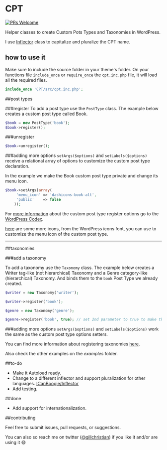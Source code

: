 # CPT

[![PRs Welcome](https://img.shields.io/badge/prs-welcome-brightgreen.svg?style=flat-square)](http://makeapullrequest.com)

Helper classes to create Custom Pots Types and Taxonomies in WordPress.

I use [Inflector][1] class to capitalize and pluralize the CPT name.

## <i class="icon-pencil"></i> how to use it
Make sure to include the source folder in your theme's folder. On your functions file `include_once` or `require_once` the `cpt.inc.php` file, it will load all the required files.
```php
include_once 'CPT/src/cpt.inc.php';
```
##post types

###register
To add a post type use the `PostType` class. The example below creates a custom post type called Book.

```php
$book = new PostType('book');
$book->register();
```

###unregister
```php
$book->unregister();
```

###adding more options
`setArgs($options)` and `setLabels($options)` receive a relational array of options to customize the custom post type declaration.

In the example we make the Book custom post type private and change its menu icon.
```php
$book->setArgs(array(
     'menu_icon' => 'dashicons-book-alt',
     'public'    => false
    ));
```
For [more information][2] about the custom post type register options go to the [WordPress Codex][3].

[here][4] are some more icons, from the WordPress icons font, you can use to customize the menu icon of the custom post type.

----------

##taxonomies

###add a taxonomy

To add a taxonomy use the `Taxonomy` class. The example below creates a Writer tag-like (not hierarchical) Taxonomy and a Genre category-like (hierarchical) Taxonomy. And binds them to the `book` Post Type we already created.

```php
$writer = new Taxonomy('writer');

$writer->register('book');

$genre = new Taxonomy('genre');

$genre->register('book', true); // set 2nd parameter to true to make the taxonomy hierarchical
```

###adding more options
`setArgs($options)` and `setLabels($options)` work the same as the custom post type options setters.

You can find more information about registering taxonomies [here][5].

Also check the other examples on the _examples_ folder.

##to-do

- Make it Autoload ready.
- Change to a different inflector and support pluralization for other languages. [ICanBoogie/Inflector](6)
- Add testing.

##done

- Add support for internationalization.

##contributing

Feel free to submit issues, pull requests, or suggestions.

You can also so reach me on twitter ([@gillchristian](7)) if you like it and/or are using it :smile:

[1]:https://github.com/medio/Inflector
[2]:https://codex.wordpress.org/Function_Reference/register_post_type
[3]:https://codex.wordpress.org/
[4]:https://developer.wordpress.org/resource/dashicons/
[5]:https://codex.wordpress.org/Function_Reference/register_taxonomy
[6]:https://github.com/ICanBoogie/Inflector
[7]:https://twitter.com/gillchristian
